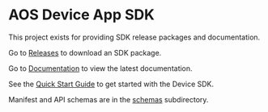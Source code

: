 # AOS Device App SDK

This project exists for providing SDK release packages and documentation.

Go to [Releases](https://github.com/aetheros/device-sdk/releases) to download an SDK package.

Go to [Documentation](https://aetheros.github.io/device-sdk/) to view the latest documentation.

See the [Quick Start Guide](https://aetheros.github.io/device-sdk/md_quickstart.html) to get started with the Device SDK.

Manifest and API schemas are in the [schemas](./schemas) subdirectory.

